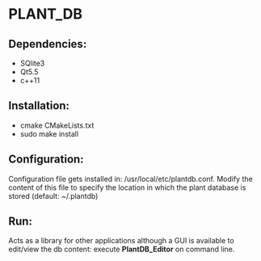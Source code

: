 # PLANT_DB

## Dependencies:
* SQlite3
* Qt5.5
* c++11

## Installation:
- cmake CMakeLists.txt
- sudo make install

## Configuration:
Configuration file gets installed in: /usr/local/etc/plantdb.conf. Modify the content of this file to specify the location in which the plant database is stored (default: ~/.plantdb)

## Run:
Acts as a library for other applications although a GUI is available to edit/view the db content: execute **PlantDB_Editor** on command line. 
